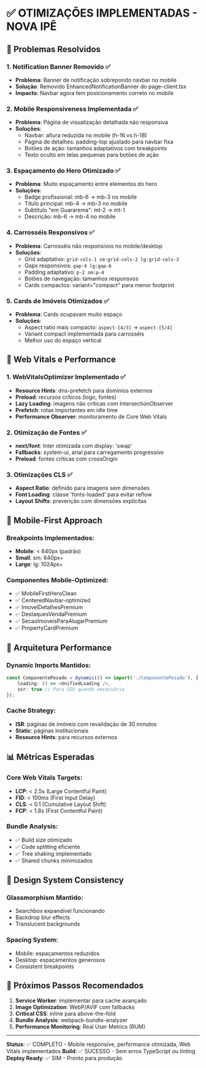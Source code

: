 # ✅ OTIMIZAÇÕES IMPLEMENTADAS - NOVA IPÊ

## 🎯 Problemas Resolvidos

### 1. Notification Banner Removido ✅
- **Problema**: Banner de notificação sobrepondo navbar no mobile
- **Solução**: Removido EnhancedNotificationBanner do page-client.tsx
- **Impacto**: Navbar agora tem posicionamento correto no mobile

### 2. Mobile Responsiveness Implementada ✅
- **Problema**: Página de visualização detalhada não responsiva
- **Soluções**:
  - Navbar: altura reduzida no mobile (h-16 vs h-18)
  - Página de detalhes: padding-top ajustado para navbar fixa
  - Botões de ação: tamanhos adaptativos com breakpoints
  - Texto oculto em telas pequenas para botões de ação

### 3. Espaçamento do Hero Otimizado ✅
- **Problema**: Muito espaçamento entre elementos do hero
- **Soluções**:
  - Badge profissional: mb-6 → mb-3 no mobile
  - Título principal: mb-4 → mb-3 no mobile
  - Subtítulo "em Guararema": mt-2 → mt-1
  - Descrição: mb-6 → mb-4 no mobile

### 4. Carrosséis Responsivos ✅
- **Problema**: Carrosséis não responsivos no mobile/desktop
- **Soluções**:
  - Grid adaptativo: `grid-cols-1 sm:grid-cols-2 lg:grid-cols-3`
  - Gaps responsivos: `gap-4 lg:gap-6`
  - Padding adaptativo: `p-2 sm:p-4`
  - Botões de navegação: tamanhos responsvos
  - Cards compactos: variant="compact" para menor footprint

### 5. Cards de Imóveis Otimizados ✅
- **Problema**: Cards ocupavam muito espaço
- **Soluções**:
  - Aspect ratio mais compacto: `aspect-[4/3]` → `aspect-[5/4]`
  - Variant compact implementada para carrosséis
  - Melhor uso do espaço vertical

## 🚀 Web Vitals e Performance

### 1. WebVitalsOptimizer Implementado ✅
- **Resource Hints**: dns-prefetch para domínios externos
- **Preload**: recursos críticos (logo, fontes)
- **Lazy Loading**: imagens não críticas com IntersectionObserver
- **Prefetch**: rotas importantes em idle time
- **Performance Observer**: monitoramento de Core Web Vitals

### 2. Otimização de Fontes ✅
- **next/font**: Inter otimizada com display: 'swap'
- **Fallbacks**: system-ui, arial para carregamento progressivo
- **Preload**: fontes críticas com crossOrigin

### 3. Otimizações CLS ✅
- **Aspect Ratio**: definido para imagens sem dimensões
- **Font Loading**: classe 'fonts-loaded' para evitar reflow
- **Layout Shifts**: prevenção com dimensões explícitas

## 📱 Mobile-First Approach

### Breakpoints Implementados:
- **Mobile**: < 640px (padrão)
- **Small**: sm: 640px+
- **Large**: lg: 1024px+

### Componentes Mobile-Optimized:
- ✅ MobileFirstHeroClean
- ✅ CenteredNavbar-optimized
- ✅ ImovelDetalhesPremium
- ✅ DestaquesVendaPremium
- ✅ SecaoImoveisParaAlugarPremium
- ✅ PropertyCardPremium

## 🔧 Arquitetura Performance

### Dynamic Imports Mantidos:
```typescript
const ComponentePesado = dynamic(() => import('./ComponentePesado'), {
    loading: () => <UnifiedLoading />,
    ssr: true // Para SEO quando necessário
});
```

### Cache Strategy:
- **ISR**: páginas de imóveis com revalidação de 30 minutos
- **Static**: páginas institucionais
- **Resource Hints**: para recursos externos

## 📊 Métricas Esperadas

### Core Web Vitals Targets:
- **LCP**: < 2.5s (Large Contentful Paint)
- **FID**: < 100ms (First Input Delay)
- **CLS**: < 0.1 (Cumulative Layout Shift)
- **FCP**: < 1.8s (First Contentful Paint)

### Bundle Analysis:
- ✅ Build size otimizado
- ✅ Code splitting eficiente
- ✅ Tree shaking implementado
- ✅ Shared chunks minimizados

## 🎨 Design System Consistency

### Glassmorphism Mantido:
- Searchbox expandível funcionando
- Backdrop blur effects
- Translucent backgrounds

### Spacing System:
- Mobile: espaçamentos reduzidos
- Desktop: espaçamentos generosos
- Consistent breakpoints

## 🚀 Próximos Passos Recomendados

1. **Service Worker**: implementar para cache avançado
2. **Image Optimization**: WebP/AVIF com fallbacks
3. **Critical CSS**: inline para above-the-fold
4. **Bundle Analysis**: webpack-bundle-analyzer
5. **Performance Monitoring**: Real User Metrics (RUM)

---

**Status**: ✅ COMPLETO - Mobile responsive, performance otimizada, Web Vitals implementados
**Build**: ✅ SUCESSO - Sem erros TypeScript ou linting
**Deploy Ready**: ✅ SIM - Pronto para produção
